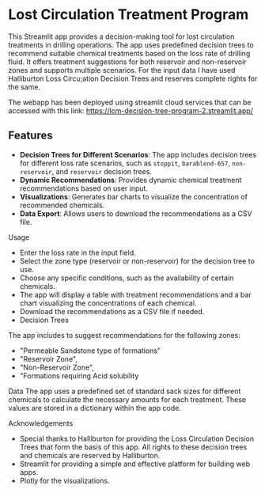 # Lost Circulation Treatment Program

This Streamlit app provides a decision-making tool for lost circulation treatments in drilling operations. The app uses predefined decision trees to recommend suitable chemical treatments based on the loss rate of drilling fluid. It offers treatment suggestions for both reservoir and non-reservoir zones and supports multiple scenarios.
For the input data I have used Halliburton Loss Circu;ation Decision Trees and reserves complete rights for the same.

The webapp has been deployed using streamlit cloud services that can be accessed with this link: https://lcm-decision-tree-program-2.streamlit.app/
## Features
- **Decision Trees for Different Scenarios**: The app includes decision trees for different loss rate scenarios, such as `stoppit`, `barablend-657`, `non-reservoir`, and `reservoir` decision trees.
- **Dynamic Recommendations**: Provides dynamic chemical treatment recommendations based on user input.
- **Visualizations**: Generates bar charts to visualize the concentration of recommended chemicals.
- **Data Export**: Allows users to download the recommendations as a CSV file.

Usage
- Enter the loss rate in the input field.
- Select the zone type (reservoir or non-reservoir) for the decision tree to use.
- Choose any specific conditions, such as the availability of certain chemicals.
- The app will display a table with treatment recommendations and a bar chart visualizing the concentrations of each chemical.
- Download the recommendations as a CSV file if needed.
- Decision Trees

The app includes to suggest recommendations for the following zones:
- "Permeable Sandstone type of formations"
- "Reservoir Zone",
- "Non-Reservoir Zone",
- "Formations requiring Acid solubility

Data
The app uses a predefined set of standard sack sizes for different chemicals to calculate the necessary amounts for each treatment. These values are stored in a dictionary within the app code.

Acknowledgements
- Special thanks to Halliburton for providing the Loss Circulation Decision Trees that form the basis of this app. All rights to these decision trees and chemicals are reserved by Halliburton.
- Streamlit for providing a simple and effective platform for building web apps.
- Plotly for the visualizations.
